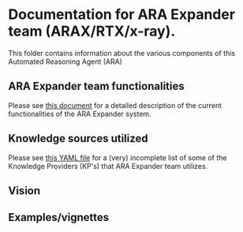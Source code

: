 # Documentation for ARA Expander team (ARAX/RTX/x-ray).

This folder contains information about the various components of this Automated
Reasoning Agent (ARA)

## ARA Expander team functionalities

Please see [this document](DSL_Documentation.md) for a detailed description of the current functionalities of 
the ARA Expander system.

## Knowledge sources utilized

Please see [this YAML file](../KnowledgeSources/API_LIST.yaml) for a (very) incomplete list of some of the Knowledge
Providers (KP's) that ARA Expander team utilizes.

## Vision

## Examples/vignettes